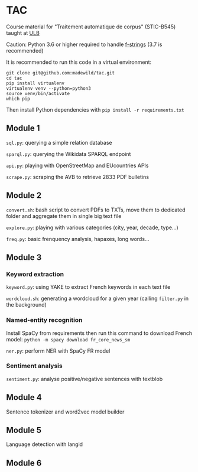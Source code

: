 # TAC

Course material for "Traitement automatique de corpus" (STIC-B545) taught at [ULB](https://ulb.be)

Caution: Python 3.6 or higher required to handle [f-strings](https://www.python.org/dev/peps/pep-0498/) (3.7 is recommended)

It is recommended to run this code in a virtual environment: 

```
git clone git@github.com:madewild/tac.git
cd tac
pip install virtualenv
virtualenv venv --python=python3
source venv/bin/activate
which pip
```

Then install Python dependencies with `pip install -r requirements.txt`

## Module 1

`sql.py`: querying a simple relation database

`sparql.py`: querying the Wikidata SPARQL endpoint

`api.py`: playing with OpenStreetMap and EUcountries APIs

`scrape.py`: scraping the AVB to retrieve 2833 PDF bulletins

## Module 2

`convert.sh`: bash script to convert PDFs to TXTs, move them to dedicated folder and aggregate them in single big text file

`explore.py`: playing with various categories (city, year, decade, type...)

`freq.py`: basic frenquency analysis, hapaxes, long words...

## Module 3

### Keyword extraction

`keyword.py`: using YAKE to extract French keywords in each text file

`wordcloud.sh`: generating a wordcloud for a given year (calling `filter.py` in the background)

### Named-entity recognition

Install SpaCy from requirements then run this command to download French model: `python -m spacy download fr_core_news_sm`

`ner.py`: perform NER with SpaCy FR model

### Sentiment analysis

`sentiment.py`: analyse positive/negative sentences with textblob

## Module 4

Sentence tokenizer and word2vec model builder

## Module 5

Language detection with langid

## Module 6

